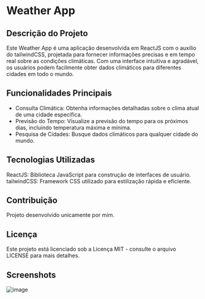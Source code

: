# Weather App
## Descrição do Projeto
Este Weather App é uma aplicação desenvolvida em ReactJS com o auxílio do tailwindCSS, projetada para fornecer informações precisas e em tempo real sobre as condições climáticas. Com uma interface intuitiva e agradável, os usuários podem facilmente obter dados climáticos para diferentes cidades em todo o mundo.

## Funcionalidades Principais
* Consulta Climática: Obtenha informações detalhadas sobre o clima atual de uma cidade específica.
* Previsão do Tempo: Visualize a previsão do tempo para os próximos dias, incluindo temperatura máxima e mínima.
* Pesquisa de Cidades: Busque dados climáticos para qualquer cidade do mundo.

## Tecnologias Utilizadas
ReactJS: Biblioteca JavaScript para construção de interfaces de usuário.
tailwindCSS: Framework CSS utilizado para estilização rápida e eficiente.

## Contribuição
Projeto desenvolvido unicamente por mim.

## Licença
Este projeto está licenciado sob a Licença MIT - consulte o arquivo LICENSE para mais detalhes.

## Screenshots
![image](https://github.com/ViniciusBeuther/WeatherApp/assets/105659140/50296ead-4077-4a2a-8a37-2c991937ebed)

